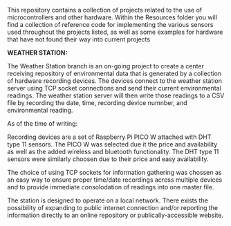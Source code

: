 This repository contains a collection of projects related to the use of microcontrollers and other hardware.
Within the Resources folder you will find a collection of reference code for implementing the various sensors 
used throughout the projects listed, as well as some examples for hardware that have not found their way into 
current projects



**WEATHER STATION:**

The Weather Station branch is an on-going project to create a center receiving repository of environmental data
that is generated by a collection of hardware recording devices. The devices connect to the weather station server
using TCP socket connections and send their current environmental readings. The weather station server will then 
write those readings to a CSV file by recording the date, time, recording device numnber, and environmental reading.

As of the time of writing:

  Recording devices are a set of Raspberry Pi PICO W attached with DHT type 11 sensors. The PICO W was selected due it 
  the price and availability as well as the added wireless and bluetooth functionality. The DHT type 11 sensors were 
  similarly choosen due to their price and easy availability.
  
  The choice of using TCP sockets for information gathering was chossen as an easy way to ensure proper time/date recordings
  across multiple devices and to provide immediate consolodation of readings into one master file. 

  The station is designed to operate on a local network. There exists the possibility of expanding to public internet connection
  and/or reporting the information directly to an online repository or publically-accessible website. 

